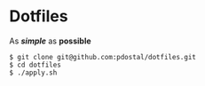 # Dotfiles
As **_simple_** as **possible**

```
$ git clone git@github.com:pdostal/dotfiles.git
$ cd dotfiles
$ ./apply.sh
```
